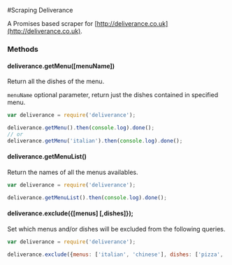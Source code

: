 #Scraping Deliverance

A Promises based scraper for [http://deliverance.co.uk](http://deliverance.co.uk). 

### Methods
#### deliverance.getMenu([menuName])
Return all the dishes of the menu.

`menuName` optional parameter, return just the dishes contained in specified menu.

```js
var deliverance = require('deliverance');

deliverance.getMenu().then(console.log).done(); 
// or
deliverance.getMenu('italian').then(console.log).done();
```


#### deliverance.getMenuList()
Return the names of all the menus availables.

```js
var deliverance = require('deliverance');

deliverance.getMenuList().then(console.log).done();
```


#### deliverance.exclude({[menus] [,dishes]});
Set which menus and/or dishes will be excluded from the following queries.

```js
var deliverance = require('deliverance');

deliverance.exclude({menus: ['italian', 'chinese'], dishes: ['pizza', 'chips']});
```
